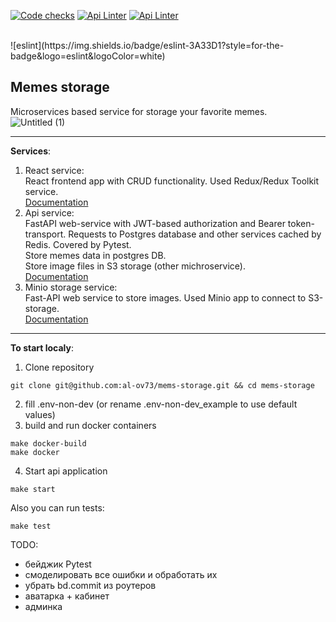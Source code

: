 [![Code checks](https://github.com/al-ov73/mems-storage/actions/workflows/tests.yml/badge.svg)](https://github.com/al-ov73/mems-storage/actions/workflows/tests.yml)
[![Api Linter](https://github.com/al-ov73/mems-storage/actions/workflows/python_linter.yml/badge.svg)](https://github.com/al-ov73/mems-storage/actions/workflows/python_linter.yml)
[![Api Linter](https://img.shields.io/endpoint?url=https://gist.githubusercontent.com/al-ov73/554863d87243aba357ba8c67f7fb9324/raw/covbadge.json/badge.svg)](https://img.shields.io/endpoint?url=https://gist.githubusercontent.com/al-ov73/554863d87243aba357ba8c67f7fb9324/raw/covbadge.json)


<br/>
![eslint](https://img.shields.io/badge/eslint-3A33D1?style=for-the-badge&logo=eslint&logoColor=white)

Memes storage
---
Microservices based service for storage your favorite memes.</br>
![Untitled (1)](https://github.com/user-attachments/assets/f6e1e9f9-c463-4093-a185-fb6e969e20e6)

---
**Services**:</br>
1. React service:</br>
React frontend app with CRUD functionality. Used Redux/Redux Toolkit service.</br>
[Documentation](https://github.com/al-ov73/mems-storage/blob/main/frontend/README.md)</br>
2. Api service:</br>
FastAPI web-service with JWT-based authorization and Bearer token-transport. Requests to Postgres database and other services cached by Redis. Covered by Pytest.</br>
Store memes data in postgres DB.</br>
Store image files in S3 storage (other michroservice).</br>
[Documentation](https://github.com/al-ov73/mems-storage/blob/main/api/README.md)</br>
3. Minio storage service:</br>
Fast-API web service to store images. Used Minio app to connect to S3-storage.</br>
[Documentation](https://github.com/al-ov73/mems-storage/blob/main/storage/README.md)</br>
---
**To start localy**:
1. Clone repository
```commandline
git clone git@github.com:al-ov73/mems-storage.git && cd mems-storage
```
2. fill .env-non-dev (or rename .env-non-dev_example to use default values)
3. build and run docker containers
```
make docker-build
make docker
```
4. Start api application
```
make start
```
Also you can run tests:
```
make test
```

TODO:</br>
- бейджик Pytest
- смоделировать все ошибки и обработать их
- убрать bd.commit из роутеров
- аватарка + кабинет
- админка